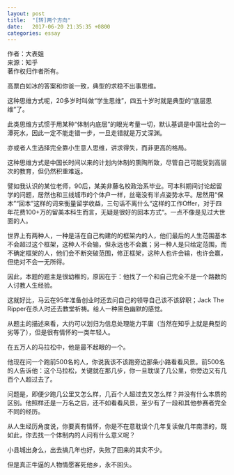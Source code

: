 ```yaml
---
layout: post
title:  "[转]两个方向"
date:   2017-06-20 21:35:35 +0800
categories: essay
---
```


作者：大表姐  
来源：知乎  
著作权归作者所有。

高票白如冰的答案和你爸一致，典型的求稳不出事思维。

这种思维方式呢，20多岁时叫做“学生思维”，四五十岁时就是典型的“底层思维”了。

此类思维方式惯于用某种“体制内底层”的眼光考量一切，默认基调是中国社会的一潭死水，因此一定不能走错一步，一旦走错就是万丈深渊。

亦或者人生选择完全靠小生意人思维，讲求得失，而非更高的格局。

这种思维方式是中国长时间以来的计划内体制的熏陶所致，尽管自己可能受到高层次的教育，但仍然积重难返。

譬如我认识的某位老师，90后，某美非藤名校政治系毕业。可本科期间讨论起留学的问题，居然也和三线城市的个体户一样，丝毫没有半点姿势水平。居然用“保本”“回本”这样的词来衡量留学收益，三句话不离什么“这样的工作Offer，对于四年花费100+万的留美本科生而言，无疑是很好的回本方式“。一点不像是见过大世面的人。

世界上有两种人，一种是活在自己构建的的框架内的人，他们最后的人生范围基本不会超过这个框架，这种人不会输，但永远也不会赢；另一种人是只给定范围，而不确定框架的人，他们会不断突破范围，修正框架，这种人也许会输，也许会赢，但绝对不会一无所得。

因此，本题的题主是很幼稚的，原因在于：他找了一个和自己完全不是一个路数的人讨教人生经验。

这就好比，马云在95年准备创业时还去问自己的领导自己该不该辞职；Jack The Ripper在杀人时还去教堂祈祷。给人一种黑色幽默的感觉。

从题主的描述来看，大约可以划归为信息处理能力平庸（当然在知乎上就是典型的劣等了），但是很有情怀的一类年轻人。

在五万人的马拉松中，他是最不起眼的一个。

他现在问一个跑前500名的人，你说我该不该跑旁边那条小路看看风景。前500名的人告诉他：这个马拉松，关键就在那几步，你一旦耽误了几公里，你旁边又有几百个人超过去了。

问题是，即便少跑几公里又怎么样，几百个人超过去又怎么样？并没有什么本质的区别。他照样还是一万名之后，还不如看看风景，至少有了一段和其他参赛者完全不同的经历。

从人生经历角度说，你要真有情怀，你是不在意耽误个几年复读做几年南漂的，既如此，你去找一个体制内的人问有什么意义呢？

小县城出身么，出去搞几年也好，失败了回来的其实不少。

但是真正牛逼的人物情愿客死他乡，永不回头。  